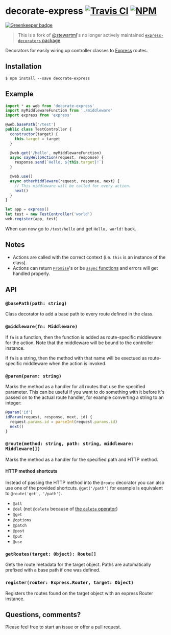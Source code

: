 # decorate-express [![Travis CI](https://img.shields.io/travis/shroudedcode/decorate-express.svg)](https://travis-ci.org/shroudedcode/decorate-express) [![NPM](https://img.shields.io/npm/v/decorate-express.svg)](https://npm.im/decorate-express)

[![Greenkeeper badge](https://badges.greenkeeper.io/shroudedcode/decorate-express.svg)](https://greenkeeper.io/)

> This is a fork of [@stewartml](https://github.com/stewartml)'s no longer actively maintained [`express-decorators` package](https://github.com/stewartml/express-decorators).

Decorators for easily wiring up controller classes to [Express](http://expressjs.com/) routes.

## Installation

```
$ npm install --save decorate-express
```

## Example

```js
import * as web from 'decorate-express'
import myMiddlewareFunction from './middleware'
import express from 'express'

@web.basePath('/test')
public class TestController {
  constructor(target) {
    this.target = target
  }

  @web.get('/hello', myMiddlewareFunction)
  async sayHelloAction(request, response) {
    response.send(`Hello, ${this.target}!`)
  }

  @web.use()
  async otherMiddleware(request, response, next) {
    // This middleware will be called for every action.
    next()
  }
}

let app = express()
let test = new TestController('world')
web.register(app, test)
```

When can now go to `/test/hello` and get `Hello, world!` back.

## Notes

 * Actions are called with the correct context (i.e. `this` is an instance of the class).
 * Actions can return [`Promise`](https://developer.mozilla.org/en-US/docs/Web/JavaScript/Reference/Global_Objects/Promise)'s or be [`async` functions](https://developer.mozilla.org/en-US/docs/Web/JavaScript/Reference/Statements/async_function) and errors will get handled properly.


## API

### `@basePath(path: string)`

Class decorator to add a base path to every route defined in the class.

### `@middleware(fn: Middleware)`

If `fn` is a function, then the function is added as route-specific middleware for the action.  Note that the middleware will be bound to the controller instance.

If `fn` is a string, then the method with that name will be exectued as route-specific middleware when the action is invoked.

### `@param(param: string)`

Marks the method as a handler for all routes that use the specified parameter. This can be useful if you want to do something with it before it's passed on to the actual route handler, for example converting a string to an integer:

```js
@param('id')
idParam(request, response, next, id) {
  request.params.id = parseInt(request.params.id)
  next()
}
```

### `@route(method: string, path: string, middleware: Middleware[])`

Marks the method as a handler for the specified path and HTTP method.

#### HTTP method shortcuts

Instead of passing the HTTP method into the `@route` decorator you can also use one of the provided shortcuts. `@get('/path')` for example is equivalent to `@route('get', '/path')`.

 * `@all`
 * `@del` (not `@delete` because of [the `delete` operator](https://developer.mozilla.org/en-US/docs/Web/JavaScript/Reference/Operators/delete))
 * `@get`
 * `@options`
 * `@patch`
 * `@post`
 * `@put`
 * `@use`

### `getRoutes(target: Object): Route[]`

Gets the route metadata for the target object. Paths are automatically prefixed with a base path if one was defined.

### `register(router: Express.Router, target: Object)`

Registers the routes found on the target object with an express Router instance.

## Questions, comments?

Please feel free to start an issue or offer a pull request.
